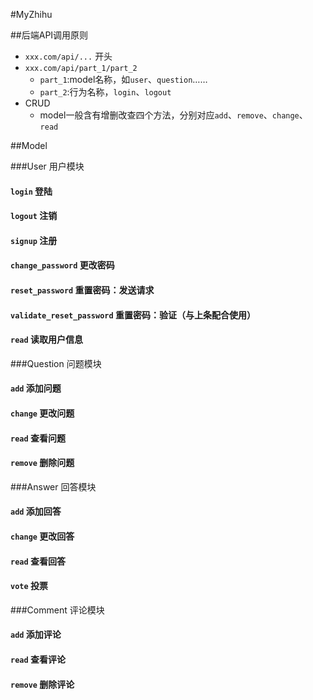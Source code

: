 #MyZhihu 

##后端API调用原则
- `xxx.com/api/...` 开头
- `xxx.com/api/part_1/part_2`
    * `part_1`:model名称，如`user`、`question`……
    * `part_2`:行为名称，`login`、`logout`
- CRUD
    * model一般含有增删改查四个方法，分别对应`add`、`remove`、`change`、`read`


##Model

###User 用户模块
#### `login` 登陆
#### `logout` 注销
#### `signup` 注册
#### `change_password` 更改密码
#### `reset_password` 重置密码：发送请求
#### `validate_reset_password` 重置密码：验证（与上条配合使用）
#### `read` 读取用户信息

###Question 问题模块
#### `add` 添加问题
#### `change` 更改问题
#### `read` 查看问题
#### `remove` 删除问题

###Answer 回答模块
#### `add` 添加回答
#### `change` 更改回答
#### `read` 查看回答
#### `vote` 投票

###Comment 评论模块
#### `add` 添加评论
#### `read` 查看评论
#### `remove` 删除评论